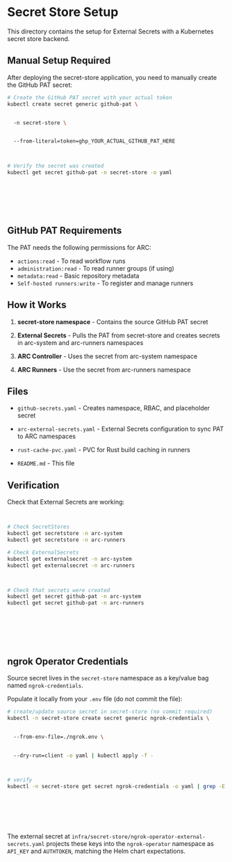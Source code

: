

# Secret Store Setup

This directory contains the setup for External Secrets with a Kubernetes secret store backend.

## Manual Setup Required

After deploying the secret-store application, you need to manually create the GitHub PAT secret:





```bash
# Create the GitHub PAT secret with your actual token
kubectl create secret generic github-pat \


  -n secret-store \


  --from-literal=token=ghp_YOUR_ACTUAL_GITHUB_PAT_HERE



# Verify the secret was created
kubectl get secret github-pat -n secret-store -o yaml








```

## GitHub PAT Requirements

The PAT needs the following permissions for ARC:
- `actions:read` - To read workflow runs
- `administration:read` - To read runner groups (if using)
- `metadata:read` - Basic repository metadata
- `Self-hosted runners:write` - To register and manage runners



## How it Works



1. **secret-store namespace** - Contains the source GitHub PAT secret


2. **External Secrets** - Pulls the PAT from secret-store and creates secrets in arc-system and arc-runners namespaces


3. **ARC Controller** - Uses the secret from arc-system namespace


4. **ARC Runners** - Use the secret from arc-runners namespace



## Files



- `github-secrets.yaml` - Creates namespace, RBAC, and placeholder secret


- `arc-external-secrets.yaml` - External Secrets configuration to sync PAT to ARC namespaces


- `rust-cache-pvc.yaml` - PVC for Rust build caching in runners


- `README.md` - This file

## Verification

Check that External Secrets are working:





```bash


# Check SecretStores
kubectl get secretstore -n arc-system
kubectl get secretstore -n arc-runners

# Check ExternalSecrets
kubectl get externalsecret -n arc-system
kubectl get externalsecret -n arc-runners



# Check that secrets were created
kubectl get secret github-pat -n arc-system
kubectl get secret github-pat -n arc-runners








```

## ngrok Operator Credentials

Source secret lives in the `secret-store` namespace as a key/value bag named `ngrok-credentials`.

Populate it locally from your `.env` file (do not commit the file):





```bash
# create/update source secret in secret-store (no commit required)
kubectl -n secret-store create secret generic ngrok-credentials \


  --from-env-file=./ngrok.env \


  --dry-run=client -o yaml | kubectl apply -f -



# verify
kubectl -n secret-store get secret ngrok-credentials -o yaml | grep -E 'NGROK_API_KEY|NGROK_AUTH_TOKEN'








```

The external secret at `infra/secret-store/ngrok-operator-external-secrets.yaml` projects these keys into the `ngrok-operator` namespace as `API_KEY` and `AUTHTOKEN`, matching the Helm chart expectations.